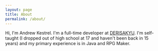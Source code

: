 ```yaml
---
layout: page
title: About
permalink: /about/
---
```


Hi, I'm Andrew Kestrel. I'm a full-time developer at [DERISAKYU](https://derisakyu.net). I'm self-taught (I dropped out of high school at 17 and haven't been back in 15 years) and my primary experience is in Java and RPG Maker.